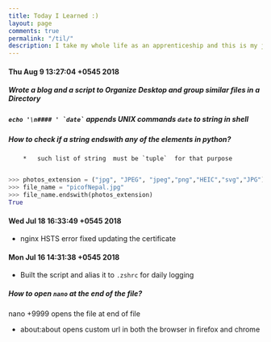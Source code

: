 ```yaml
---
title: Today I Learned :)
layout: page
comments: true
permalink: "/til/"
description: I take my whole life as an apprenticeship and this is my journey each day
---
```


#### Thu Aug  9 13:27:04 +0545 2018

##### Wrote a blog and a script to Organize Desktop and group similar files in a Directory
##### ``` echo '\n#### ' `date` ``` appends UNIX commands  `date` to string in shell  
##### How to check if a string endswith any of the elements in python?
    
        *   such list of string  must be `tuple`  for that purpose

```python

>>> photos_extension = ("jpg", "JPEG", "jpeg","png","HEIC","svg","JPG")
>>> file_name = "picofNepal.jpg"
>>> file_name.endswith(photos_extension)
True

```

#### Wed Jul 18 16:33:49 +0545 2018

- nginx HSTS error fixed updating the certificate

#### Mon Jul 16 14:31:38 +0545 2018

- Built the script and alias it to `.zshrc` for daily logging

##### How to open `nano` at the end of the file?
nano +9999 opens the file at end of file
- about:about opens custom url in both the browser in firefox and chrome


